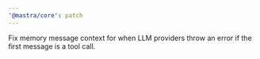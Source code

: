 ```yaml
---
'@mastra/core': patch
---
```


Fix memory message context for when LLM providers throw an error if the first message is a tool call.
